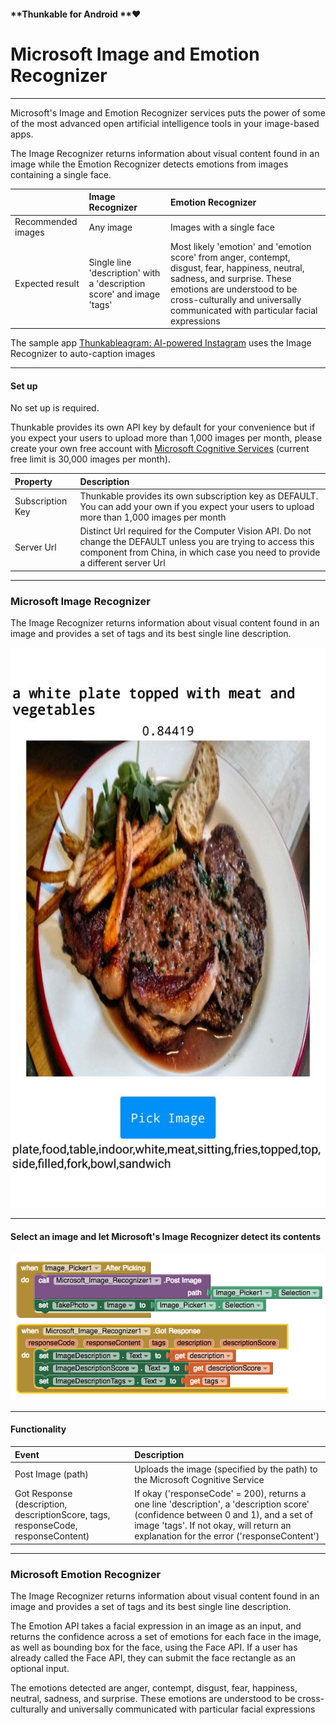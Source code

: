#### **Thunkable for Android **❤

# Microsoft Image and Emotion Recognizer

---

Microsoft's Image and Emotion Recognizer services puts the power of some of the most advanced open artificial intelligence tools in your image-based apps.

The Image Recognizer returns information about visual content found in an image while the Emotion Recognizer detects emotions from images containing a single face.

|  | Image Recognizer | Emotion Recognizer |
| :--- | :--- | :--- |
| Recommended images | Any image | Images with a single face |
| Expected result | Single line 'description' with a 'description score' and image 'tags' | Most likely 'emotion' and 'emotion score' from anger, contempt, disgust, fear, happiness, neutral, sadness, and surprise. These emotions are understood to be cross-culturally and universally communicated with particular facial expressions |

The sample app [Thunkableagram: AI-powered Instagram](#) uses the Image Recognizer to auto-caption images

---

#### Set up

No set up is required.

Thunkable provides its own API key by default for your convenience but if you expect your users to upload more than 1,000 images per month, please create your own free account with [Microsoft Cognitive Services](https://azure.microsoft.com/en-us/services/cognitive-services/) \(current free limit is 30,000 images per month\).

| Property | Description |
| :--- | :--- |
| Subscription Key | Thunkable provides its own subscription key as DEFAULT. You can add your own if you expect your users to upload more than 1,000 images per month |
| Server Url | Distinct Url required for the Computer Vision API. Do not change the DEFAULT unless you are trying to access this component from China, in which case you need to provide a different server Url |

---

### Microsoft Image Recognizer

The Image Recognizer returns information about visual content found in an image and provides a set of tags and its best single line description.

![](/assets/image-recognizer1.jpg)

---

#### Select an image and let Microsoft's Image Recognizer detect its contents

![](/assets/image-recognizer-blocks.png)

---

#### Functionality

| Event | Description |
| :--- | :--- |
| Post Image \(path\) | Uploads the image \(specified by the path\) to the Microsoft Cognitive Service |
| Got Response \(description, descriptionScore, tags, responseCode, responseContent\) | If okay \('responseCode' = 200\), returns a one line 'description', a 'description score' \(confidence between 0 and 1\), and a set of image 'tags'. If not okay, will return an explanation for the error \('responseContent'\) |

---

### Microsoft Emotion Recognizer

The Image Recognizer returns information about visual content found in an image and provides a set of tags and its best single line description.

The Emotion API takes a facial expression in an image as an input, and returns the confidence across a set of emotions for each face in the image, as well as bounding box for the face, using the Face API. If a user has already called the Face API, they can submit the face rectangle as an optional input.

The emotions detected are anger, contempt, disgust, fear, happiness, neutral, sadness, and surprise. These emotions are understood to be cross-culturally and universally communicated with particular facial expressions

